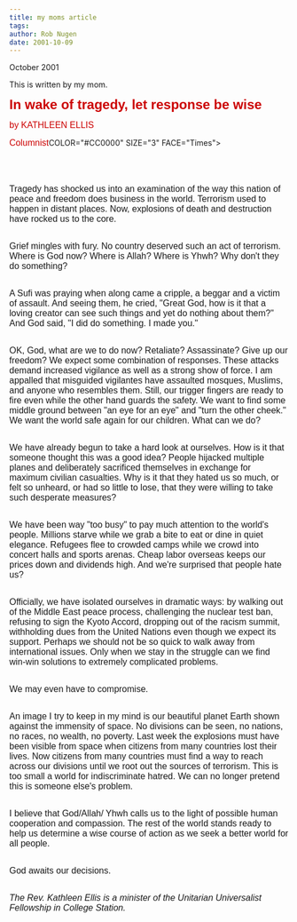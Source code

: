 ```yaml
---
title: my moms article
tags: 
author: Rob Nugen
date: 2001-10-09
---
```


<p class=date>October 2001</p>

<p>This is written by my mom.</p>

<P><FONT COLOR="#CC0000" SIZE="5" FACE="Arial"><B>In 
wake of tragedy, let response be wise</B></FONT></P>
<P><FONT COLOR="#CC0000" SIZE="3" FACE="Arial">by
KATHLEEN ELLIS</FONT></P>
<P><FONT COLOR="#CC0000" SIZE="3"
FACE="Arial">Columnist</FONT><FONT

 COLOR="#CC0000" SIZE="3" FACE="Times"><B>
</B></FONT>&nbsp;<BR></BR>
&nbsp;<BR></BR></P>
<P><FONT SIZE="3" FACE="Arial">Tragedy has shocked us
into an examination 
of the way this nation of peace and freedom does
business in the world. 
Terrorism used to happen in distant places. Now,
explosions of death 
and destruction have rocked us to the core.
</FONT>&nbsp;<BR></BR></P>
<P><FONT SIZE="3" FACE="Arial">Grief mingles with
fury. No country deserved 
such an act of terrorism. Where is God now? Where is
Allah? Where is 
Yhwh? Why don't they do
something?</FONT>&nbsp;<BR></BR></P>
<P><FONT SIZE="3" FACE="Arial">A Sufi was praying when
along came a 
cripple, a beggar and a victim of assault. And seeing
them, he cried, 
"Great God, how is it that a loving creator can see
such things and 
yet do nothing about them?" And God said, "I did do
something. I made 
you."</FONT>&nbsp;<BR></BR></P>
<P><FONT SIZE="3" FACE="Arial">OK, God, what are we to
do now? Retaliate? 
Assassinate? Give up our freedom? We expect some
combination of responses. 
These attacks demand increased vigilance as well as a
strong show of 
force. I am appalled that misguided vigilantes have
assaulted mosques, 
Muslims, and anyone who resembles them. Still, our
trigger fingers are 
ready to fire even while the other hand guards the
safety. We want to 
find some middle ground between "an eye for an eye"
and "turn the other 
cheek." We want the world safe again for our children.
What can we do?</FONT>&nbsp;<BR></BR>
</P>
<P><FONT SIZE="3" FACE="Arial">We have already begun
to take a hard 
look at ourselves. How is it that someone thought this
was a good idea? 
People hijacked multiple planes and deliberately
sacrificed themselves 
in exchange for maximum civilian casualties. Why is it
that they hated 
us so much, or felt so unheard, or had so little to
lose, that they 
were willing to take such desperate measures?
</FONT>&nbsp;<BR></BR>
</P>
<P><FONT SIZE="3" FACE="Arial">We have been way "too
busy" to pay much 
attention to the world's people. Millions starve while
we grab a bite 
to eat or dine in quiet elegance. Refugees flee to
crowded camps while 
we crowd into concert halls and sports arenas. Cheap
labor overseas 
keeps our prices down and dividends high. And we're
surprised that people 
hate us?</FONT>&nbsp;<BR></BR></P>
<P><FONT SIZE="3" FACE="Arial">Officially, we have
isolated ourselves 
in dramatic ways: by walking out of the Middle East
peace process, 
challenging the nuclear test ban, refusing to sign the
Kyoto Accord, 
dropping out of the racism summit, withholding dues
from the United 
Nations even though we expect its support. Perhaps we
should not be 
so quick to walk away from international issues. Only
when we stay in 
the struggle can we find win-win solutions to
extremely complicated 
problems. </FONT>&nbsp;<BR></BR></P>
<P><FONT SIZE="3" FACE="Arial">We may even have to
compromise.</FONT>&nbsp;<BR></BR>
</P>
<P><FONT SIZE="3" FACE="Arial">An image I try to keep
in my mind is 
our beautiful planet Earth shown against the immensity
of space. No 
divisions can be seen, no nations, no races, no
wealth, no poverty. 
Last week the explosions must have been visible from
space when citizens 
from many countries lost their lives. Now citizens
from many countries 
must find a way to reach across our divisions until we
root out the 
sources of terrorism. This is too small a world for
indiscriminate hatred. 
We can no longer pretend this is someone else's
problem.</FONT>&nbsp;<BR></BR>
</P>
<P><FONT SIZE="3" FACE="Arial">I believe that
God/Allah/ Yhwh calls 
us to the light of possible human cooperation and
compassion. The rest 
of the world stands ready to help us determine a wise
course of action 
as we seek a better world for all
people.</FONT>&nbsp;<BR></BR></P>
<P><FONT SIZE="3" FACE="Arial">God awaits our
decisions.</FONT>&nbsp;<BR></BR>
</P>
<P><FONT SIZE="3" FACE="Arial"><I>The Rev. Kathleen
Ellis is a minister 
of the Unitarian Universalist Fellowship in College
Station.</I></FONT></P>

